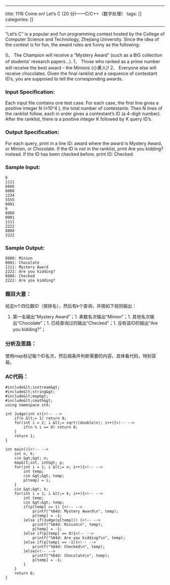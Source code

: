 
--- 
title:  1116 Come on! Let‘s C (20 分)——C/C++（数字处理） 
tags: []
categories: [] 

---
“Let’s C” is a popular and fun programming contest hosted by the College of Computer Science and Technology, Zhejiang University. Since the idea of the contest is for fun, the award rules are funny as the following:

0、 The Champion will receive a “Mystery Award” (such as a BIG collection of students’ research papers…). 1、 Those who ranked as a prime number will receive the best award – the Minions (小黄人)! 2、 Everyone else will receive chocolates. Given the final ranklist and a sequence of contestant ID’s, you are supposed to tell the corresponding awards.

### Input Specification:

Each input file contains one test case. For each case, the first line gives a positive integer N (≤10^​4 ), the total number of contestants. Then N lines of the ranklist follow, each in order gives a contestant’s ID (a 4-digit number). After the ranklist, there is a positive integer K followed by K query ID’s.

### Output Specification:

For each query, print in a line ID: award where the award is Mystery Award, or Minion, or Chocolate. If the ID is not in the ranklist, print Are you kidding? instead. If the ID has been checked before, print ID: Checked.

### Sample Input:

```
6
1111
6666
8888
1234
5555
0001
6
8888
0001
1111
2222
8888
2222

```

### Sample Output:

```
8888: Minion
0001: Chocolate
1111: Mystery Award
2222: Are you kidding?
8888: Checked
2222: Are you kidding?

```

### 题目大意：

给定n个四位数ID（按排名），然后有k个查询，并按如下规则输出：
1. 第一名输出“Mystery Award”；1. 素数名次输出“Minion”；1. 其他名次输出“Chocolate”；1. 已经查询过的输出“Checked”；1. 没有该ID的输出“Are you kidding?”；
### 分析及思路：

使用map标记每个ID名次，然后按条件判断需要的内容，具体看代码，特别容易。

### AC代码：

```
#include&lt;iostream&gt;
#include&lt;string&gt;
#include&lt;map&gt;
#include&lt;cmath&gt;
using namespace std;

int Judge(int n){<!-- -->
	if(n &lt;= 1) return 0;
	for(int i = 2; i &lt;= sqrt((double)n); i++){<!-- -->
		if(n % i == 0) return 0;
	}
	return 1;
}

int main(){<!-- -->
	int n, k;
	cin &gt;&gt; n;
	map&lt;int, int&gt; p;
	for(int i = 1; i &lt;= n; i++){<!-- -->
		int temp;
		cin &gt;&gt; temp;
		p[temp] = i;
	}
	cin &gt;&gt; k;
	for(int i = 1; i &lt;= k; i++){<!-- -->
		int temp;
		cin &gt;&gt; temp;
		if(p[temp] == 1) {<!-- -->
			printf("%04d: Mystery Award\n", temp);
			p[temp] = -1;
		}else if(Judge(p[temp])) {<!-- -->
			printf("%04d: Minion\n", temp);
			p[temp] = -1;
		}else if(p[temp] == 0){<!-- -->
			printf("%04d: Are you kidding?\n", temp);
		}else if(p[temp] == -1){<!-- -->
			printf("%04d: Checked\n", temp);
		}else{<!-- -->
			printf("%04d: Chocolate\n", temp);
            p[temp] = -1;
		}
	}
	return 0;
} 

```
